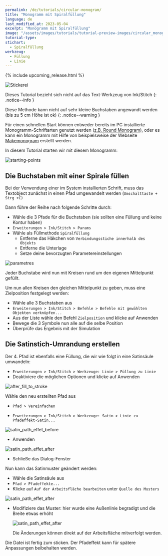 ```yaml
---
permalink: /de/tutorials/circular-monogram/
title: "Monogramm mit Spiralfüllung"
language: de
last_modified_at: 2023-05-04
excerpt: "Monogramm mit Spiralfüllung"
image: "/assets/images/tutorials/tutorial-preview-images/circular_monogram.jpg"
tutorial-type:
stichart:
  - Spiralfüllung
werkzeug:
  - Füllung
  - Linie
---
```


{% include upcoming_release.html %}

![Stickerei](/assets/images/tutorials/tutorial-preview-images/circular_monogram.jpg)

Dieses Tutorial bezieht sich nicht auf das Text-Werkzeug von Ink/Stitch
{: .notice--info }

Diese Methode kann nicht auf sehr kleine Buchstaben angewandt werden (bis zu 5 cm Höhe ist ok)
{: .notice--warning }

Für einen schnellen Start können entweder bereits im PC installierte Monogramm-Schriftarten genutzt werden ([z.B. Round Monogram](https://www.dafont.com/round-monogram.font)),
oder es kann ein Monogramm mit Hilfe von beispielsweise der Webseite [Makemonogram](https://www.makemonogram.com/monogram-maker) erstellt werden.

In diesem Tutorial starten wir mit diesem Monogramm:

![starting-points](/assets/images/tutorials/circular_monogram/starting-point.jpg)

## Die Buchstaben mit einer Spirale füllen
 
Bei der Verwendung einer im System installierten Schrift, muss das Textobject zunächst in einen Pfad umgewandelt werden (`Umschalttaste + Strg +C)`

Dann führe der Reihe nach folgende Schritte durch:

* Wähle die 3 Pfade für die Buchstaben (sie sollten eine Füllung und keine Kontur haben)
* `Erweiterungen > Ink/Stitch > Params`
* Wähle als Füllmethode `Spiralfüllung`
  * Entferne das Häkchen von `Verbindungsstiche innerhalb des Objekts`
  * Entferne die Unterlage
  * Setze deine bevorzugten Parametereinstellungen

![parametres](/assets/images/tutorials/circular_monogram/parameters.jpg)

Jeder Buchstabe wird nun mit Kreisen rund um den eigenen Mittelpunkt gefüllt.

Um nun allen Kreisen den gleichen Mittelpunkt zu geben, muss eine Zielposition festgelegt werden:

* Wähle alle 3 Buchstaben aus
* `Erweiterungen > Ink/Stitch > Befehle > Befehle mit gewählten Objekten verknüpfen...`
* Aus der Liste wähle den Befehl `Zielposition` und klicke auf Anwenden
* Bewege die 3 Symbole nun alle auf die selbe Position
* Überprüfe das Ergebnis mit der Simulation

## Die Satinstich-Umrandung erstellen

Der 4. Pfad ist ebenfalls eine Füllung, die wir wie folgt in eine Satinsäule umwandeln:

* `Erweiterungen > Ink/Stitch > Werkzeuge: Linie > Füllung zu Linie` 
* Deaktiviere die möglichen Optionen und klicke auf Anwenden
 
 ![after_fill_to_stroke](/assets/images/tutorials/circular_monogram/fill_to_stroke.jpg)
 
  Wähle den neu erstellten Pfad aus
 
 * `Pfad > Vereinfachen`
 
 * `Erweiterungen > Ink/Stitch > Werkzeuge: Satin > Linie zu Pfadeffekt-Satin...`

 ![satin_path_effet_before](/assets/images/tutorials/circular_monogram/satin_path_effect_before.jpg)
 
 * Anwenden
 
  ![satin_path_effet_after](/assets/images/tutorials/circular_monogram/satin_path_effect_after.jpg)
  
  * Schließe das Dialog-Fenster

Nun kann das Satinmuster geändert werden:

* Wähle die Satinsäule aus
* `Pfad > Pfadeffekte...`
* Klicke auf `Auf der Arbeitsfläche bearbeiten` unter `Quelle des Musters`

 ![satin_path_effet_after](/assets/images/tutorials/circular_monogram/pattern_before.jpg)

* Modifiziere das Muster: hier wurde eine Außenlinie begradigt und die Breite etwas erhöht

  ![satin_path_effet_after](/assets/images/tutorials/circular_monogram/pattern_after.jpg)

  Die Änderungen können direkt auf der Arbeitsfläche mitverfolgt werden.

Die Datei ist fertig zum sticken. Der Pfadeffekt kann für spätere Anpassungen beibehalten werden.
